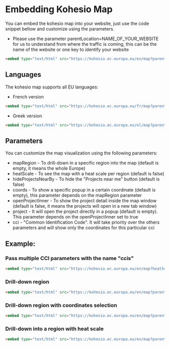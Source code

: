 # Embedding Kohesio Map

You can embed the kohesio map into your website, just use the code snippet bellow and customize using the parameters.

- Please use the parameter parentLocation=NAME_OF_YOUR_WEBSITE for us to understand from where the traffic is coming, this can be the name of the website or one key to identify your website

```html
<embed type="text/html" src="https://kohesio.ec.europa.eu/en/map?parentLocation=NAME_OF_YOUR_WEBSITE"  width="800" height="800">
```

## Languages

The kohesio map supports all EU languages:

- French version
```html
<embed type="text/html" src="https://kohesio.ec.europa.eu/fr/map?parentLocation=NAME_OF_YOUR_WEBSITE"  width="800" height="800">
```

- Greek version
```html
<embed type="text/html" src="https://kohesio.ec.europa.eu/el/map?parentLocation=NAME_OF_YOUR_WEBSITE"  width="800" height="800">
```

## Parameters

You can customize the map visualization using the following parameters:

- mapRegion - To drill-down in a specific region into the map (default is empty, it means the whole Europe)
- heatScale - To see the map with a heat scale per region (default is false)
- hideProjectsNearBy - To hide the "Projects near me" button (default is false)
- coords - To show a specific popup in a certain coordinate (default is empty), this parameter depends on the mapRegion parameter 
- openProjectInner - To show the project detail inside the map window (default is false, it means the projects will open in a new tab window)
- project - It will open the project directly in a popup (default is empty). This parameter depends on the openProjectInner set to true
- cci - "Common Identification Code". It will take priority over the others parameters and will show only the coordinates for this particular cci

## Example:

### Pass multiple CCI parameters with the name "ccis"
```html
<embed type="text/html" src="https://kohesio.ec.europa.eu/en/map?heatScale=true&fund=Q2504368&ccis=5BQ2463081,Q2463082"  width="800" height="800">
```

### Drill-down region
```html
<embed type="text/html" src="https://kohesio.ec.europa.eu/en/map?parentLocation=NAME_OF_YOUR_WEBSITE&mapRegion=Q2556199&coords=-8.3211792431454,40.1552222"  width="800" height="800">
```

### Drill-down region with coordinates selection
```html
<embed type="text/html" src="https://kohesio.ec.europa.eu/en/map?parentLocation=NAME_OF_YOUR_WEBSITE&mapRegion=Q2556199&coords=-8.3211792431454,40.1552222"  width="800" height="800">
```

### Drill-down into a region with heat scale
```html
<embed type="text/html" src="https://kohesio.ec.europa.eu/en/map?parentLocation=NAME_OF_YOUR_WEBSITE&?heatScale=true&mapRegion=Q2556137"  width="800" height="800">
```
